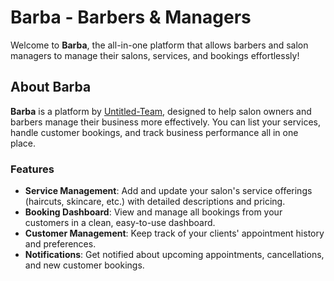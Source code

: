 # Barba - Barbers & Managers

Welcome to **Barba**, the all-in-one platform that allows barbers and salon managers to manage their salons, services, and bookings effortlessly!

## About Barba

**Barba** is a platform by [Untitled-Team](https://github.com/Untitled-Team), designed to help salon owners and barbers manage their business more effectively. You can list your services, handle customer bookings, and track business performance all in one place.

### Features

- **Service Management**: Add and update your salon's service offerings (haircuts, skincare, etc.) with detailed descriptions and pricing.
- **Booking Dashboard**: View and manage all bookings from your customers in a clean, easy-to-use dashboard.
- **Customer Management**: Keep track of your clients' appointment history and preferences.
- **Notifications**: Get notified about upcoming appointments, cancellations, and new customer bookings.
